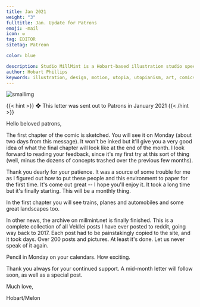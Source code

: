 ```yaml
---
title: Jan 2021
weight: "3"
fulltitle: Jan. Update for Patrons
emoji: -mail
icon: ✉️
tag: EDITOR
sitetag: Patreon

color: blue

description: Studio MillMint is a Hobart-based illustration studio specialising in utopian fiction.
author: Hobart Phillips
keywords: illustration, design, motion, utopia, utopianism, art, comics, comic, hobart, phillips, vekllei, millmint
---
```


![smallimg](https://images.millmint.net/images/mastheads/letters/3.jpg)

{{< hint >}}
❖ This letter was sent out to Patrons in January 2021
{{< /hint >}}

Hello beloved patrons,

The first chapter of the comic is sketched. You will see it on Monday (about two days from this message). It won't be inked but it'll give you a very good idea of what the final chapter will look like at the end of the month. I look forward to reading your feedback, since it's my first try at this sort of thing (well, minus the dozens of concepts trashed over the previous few months).

Thank you dearly for your patience. It was a source of some trouble for me as I figured out how to put these people and this environment to paper for the first time. It's come out great -- I hope you'll enjoy it. It took a long time but it's finally starting. This will be a monthly thing.

In the first chapter you will see trains, planes and automobiles and some great landscapes too.

In other news, the archive on millmint.net is finally finished. This is a complete collection of all Vekllei posts I have ever posted to reddit, going way back to 2017. Each post had to be painstakingly copied to the site, and it took days. Over 200 posts and pictures. At least it's done. Let us never speak of it again.

Pencil in Monday on your calendars. How exciting.

Thank you always for your continued support. A mid-month letter will follow soon, as well as a special post.

Much love,

Hobart/Melon
